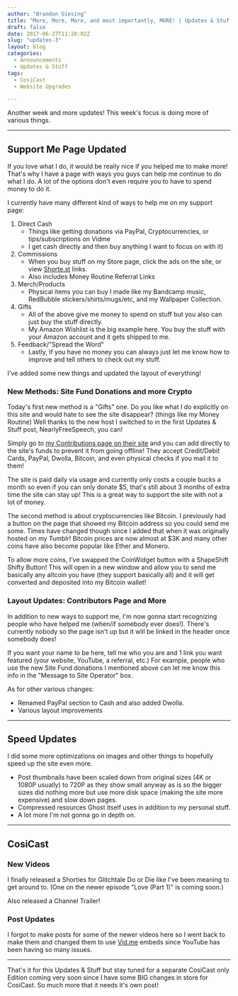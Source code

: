 ```yaml
---
author: "Brandon Giesing"
title: "More, More, More, and most importantly, MORE! | Updates & Stuff 3"
draft: false
date: 2017-06-27T11:28:02Z
slug: "updates-3"
layout: blog
categories:
  - Announcements
  - Updates & Stuff
tags:
  - CosiCast
  - Website Upgrades

---
```


Another week and more updates! This week's focus is doing more of various things.

---

## Support Me Page Updated

If you love what I do, it would be really nice if you helped me to make more!
That's why I have a page with ways you guys can help me continue to do what I
do. A lot of the options don't even require you to have to spend money to do it.

I currently have many different kind of ways to help me on my support page:

1. Direct Cash
   * Things like getting donations via PayPal, Cryptocurrencies, or
     tips/subscriptions on Vidme
   * I get cash directly and then buy anything I want to focus on with it)
2. Commissions
   * When you buy stuff on my Store page, click the ads on the site, or view
     [Shorte.st][shortest]  links.
   * Also includes Money Routine Referral Links
3. Merch/Products
   * Physical items you can buy I made like my Bandcamp music, RedBubble
     stickers/shirts/mugs/etc, and my Wallpaper Collection.
4. Gifts
   * All of the above give me money to spend on stuff but you also can just buy
     the stuff directly.
   * My Amazon Wishlist is the big example here. You buy the stuff with your
     Amazon account and it gets shipped to me.
5. Feedback/"Spread the Word"
   * Lastly, if you have no money you can always just let me know how to improve
     and tell others to check out my stuff.

I've added some new things and updated the layout of everything!

### New Methods: Site Fund Donations and more Crypto

Today's first new method is a "Gifts" one. Do you like what I do explicitly on
this site and would hate to see the site disappear? (things like my Money
Routine) Well thanks to the new host I switched to in the first Updates & Stuff
post, NearlyFreeSpeech, you can!

Simply go to [my Contributions page on their site][nfs-contribute]  and you can
add directly to the site's funds to prevent it from going offline! They accept
Credit/Debit Cards, PayPal, Dwolla, Bitcoin, and even physical checks if you
mail it to them!

The site is paid daily via usage and currently only costs a couple bucks a month
so even if you can only donate $5, that's still about 3 months of extra time the
site can stay up! This is a great way to support the site with not a lot of
money.

The second method is about cryptocurrencies like Bitcoin. I previously had a
button on the page that showed my Bitcoin address so you could send me some.
Times have changed though since I added that when it was originally hosted on my
Tumblr! Bitcoin prices are now almost at $3K and many other coins have also
become popular like Ether and Monero.

To allow more coins, I've swapped the CoinWidget button with a ShapeShift Shifty
Button! This will open in a new window and allow you to send me basically any
altcoin you have (they support basically all) and it will get converted and
deposited into my Bitcoin wallet!

### Layout Updates: Contributors Page and More

In addition to new ways to support me, I'm now gonna start recognizing people
who have helped me (when/if somebody ever does!). There's currently nobody so
the page isn't up but it will be linked in the header once somebody does!

If you want your name to be here, tell me who you are and 1 link you want
featured (your website, YouTube, a referral, etc.) For example, people who use
the new Site Fund donations I mentioned above can let me know this info in the
"Message to Site Operator" box.

As for other various changes:

* Renamed PayPal section to Cash and also added Dwolla.
* Various layout improvements

---

## Speed Updates

I did some more optimizations on images and other things to hopefully speed up
the site even more.

* Post thumbnails have been scaled down from original sizes (4K or 1080P
  usually) to 720P as they show small anyway as is so the bigger sizes did
  nothing more but use more disk space (making the site more expensive) and slow
  down pages.
* Compressed resources Ghost itself uses in addition to my personal stuff.
* A lot more I'm not gonna go in depth on.

---

## CosiCast

### New Videos

I finally released a Shorties for Glitchtale Do or Die like I've been meaning to
get around to. (One on the newer episode "Love (Part 1)" is coming soon.)

Also released a Channel Trailer!

### Post Updates

I forgot to make posts for some of the newer videos here so I went back to make
them and changed them to use [Vid.me][vidme] embeds since YouTube has been
having so many issues.

---

That's it for this Updates & Stuff but stay tuned for a separate CosiCast only
Edition coming very soon since I have some BIG  changes in store for CosiCast.
So much more that it needs it's own post!

[shortest]: http://shorte.st
[nfs-contribute]: https://www.nearlyfreespeech.net/contribute/www.brandongiesing.com
[vidme]: http://vid.me

